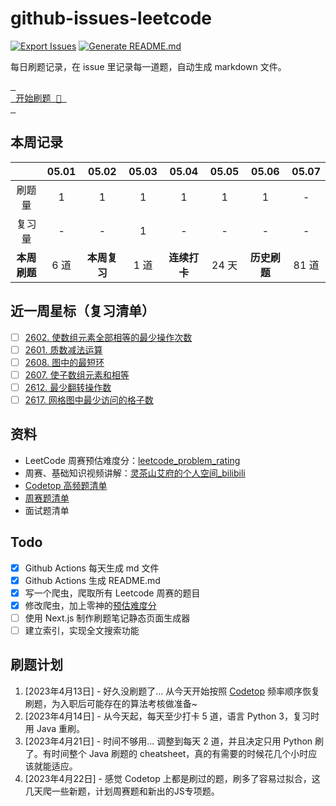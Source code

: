 # github-issues-leetcode

[![Export Issues](https://github.com/winterggg/github-issues-leetcode/actions/workflows/export_issues.yml/badge.svg)](https://github.com/winterggg/github-issues-leetcode/actions/workflows/export_issues.yml) [![Generate README.md](https://github.com/winterggg/github-issues-leetcode/actions/workflows/gemerate_readme.yml/badge.svg)](https://github.com/winterggg/github-issues-leetcode/actions/workflows/gemerate_readme.yml)

每日刷题记录，在 issue 里记录每一道题，自动生成 markdown 文件。

[<kbd> <br> 开始刷题 💪 <br> </kbd>](https://github.com/winterggg/leetcode/issues/new/choose)

## 本周记录

|          | 05.01 | 05.02 | 05.03 | 05.04 | 05.05 | 05.06 | 05.07 |
| :--------: | :---: | :---: | :---: | :---: | :---: | :---: | :---: |
| 刷题量 | 1 | 1 | 1 | 1 | 1 | 1 | - |
| 复习量 | - | - | 1 | - | - | - | - |
| **本周刷题** | 6 道 | **本周复习** | 1 道 | **连续打卡** | 24 天 | **历史刷题** | 81 道 |

## 近一周星标（复习清单）

- [ ] [2602. 使数组元素全部相等的最少操作次数](https://github.com/winterggg/github-issues-leetcode/issues/82)
- [ ] [2601. 质数减法运算](https://github.com/winterggg/github-issues-leetcode/issues/81)
- [ ] [2608. 图中的最短环](https://github.com/winterggg/github-issues-leetcode/issues/80)
- [ ] [2607. 使子数组元素和相等](https://github.com/winterggg/github-issues-leetcode/issues/79)
- [ ] [2612. 最少翻转操作数](https://github.com/winterggg/github-issues-leetcode/issues/77)
- [ ] [2617. 网格图中最少访问的格子数](https://github.com/winterggg/github-issues-leetcode/issues/75)

## 资料

- LeetCode 周赛预估难度分：[leetcode_problem_rating](https://zerotrac.github.io/leetcode_problem_rating)
- 周赛、基础知识视频讲解：[灵茶山艾府的个人空间_bilibili](https://space.bilibili.com/206214/channel/series)
- [Codetop 高频题清单](./CodeTop题库.csv)
- [周赛题清单](./scripts/crawler/weekly_contests_with_rating.csv)
- 面试题清单


## Todo

- [x] Github Actions 每天生成 md 文件
- [x] Github Actions 生成 README.md
- [x] 写一个爬虫，爬取所有 Leetcode 周赛的题目
- [x] 修改爬虫，加上零神的[预估难度分](https://zerotrac.github.io/leetcode_problem_rating)
- [ ] 使用 Next.js 制作刷题笔记静态页面生成器
- [ ] 建立索引，实现全文搜索功能

## 刷题计划

1. [2023年4月13日] - 好久没刷题了... 从今天开始按照 [Codetop](./CodeTop题库.csv) 频率顺序恢复刷题，为入职后可能存在的算法考核做准备~
2. [2023年4月14日] - 从今天起，每天至少打卡 5 道，语言 Python 3，复习时用 Java 重刷。
3. [2023年4月21日] - 时间不够用... 调整到每天 2 道，并且决定只用 Python 刷了。有时间整个 Java 刷题的 cheatsheet，真的有需要的时候花几个小时应该就能适应。
4. [2023年4月22日] - 感觉 Codetop 上都是刷过的题，刷多了容易过拟合，这几天爬一些新题，计划周赛题和新出的JS专项题。


